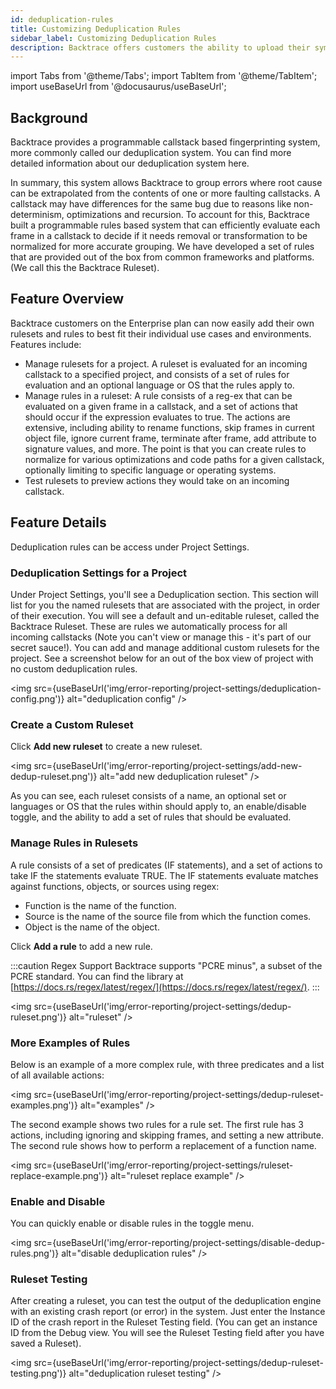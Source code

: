 ```yaml
---
id: deduplication-rules
title: Customizing Deduplication Rules
sidebar_label: Customizing Deduplication Rules
description: Backtrace offers customers the ability to upload their symbols directly to our systems, or to retrieve symbols from your managed private symbol server on demand.
---
```


import Tabs from '@theme/Tabs';
import TabItem from '@theme/TabItem';
import useBaseUrl from '@docusaurus/useBaseUrl';

## Background

Backtrace provides a programmable callstack based fingerprinting system, more commonly called our deduplication system. You can find more detailed information about our deduplication system here.

In summary, this system allows Backtrace to group errors where root cause can be extrapolated from the contents of one or more faulting callstacks. A callstack may have differences for the same bug due to reasons like non-determinism, optimizations and recursion. To account for this, Backtrace built a programmable rules based system that can efficiently evaluate each frame in a callstack to decide if it needs removal or transformation to be normalized for more accurate grouping. We have developed a set of rules that are provided out of the box from common frameworks and platforms. (We call this the Backtrace Ruleset).

## Feature Overview

Backtrace customers on the Enterprise plan can now easily add their own rulesets and rules to best fit their individual use cases and environments. Features include:

- Manage rulesets for a project. A ruleset is evaluated for an incoming callstack to a specified project, and consists of a set of rules for evaluation and an optional language or OS that the rules apply to.
- Manage rules in a ruleset: A rule consists of a reg-ex that can be evaluated on a given frame in a callstack, and a set of actions that should occur if the expression evaluates to true. The actions are extensive, including ability to rename functions, skip frames in current object file, ignore current frame, terminate after frame, add attribute to signature values, and more. The point is that you can create rules to normalize for various optimizations and code paths for a given callstack, optionally limiting to specific language or operating systems.
- Test rulesets to preview actions they would take on an incoming callstack.

## Feature Details

Deduplication rules can be access under Project Settings.

### Deduplication Settings for a Project

Under Project Settings, you'll see a Deduplication section. This section will list for you the named rulesets that are associated with the project, in order of their execution. You will see a default and un-editable ruleset, called the Backtrace Ruleset. These are rules we automatically process for all incoming callstacks (Note you can't view or manage this - it's part of our secret sauce!). You can add and manage additional custom rulesets for the project. See a screenshot below for an out of the box view of project with no custom deduplication rules.

<img src={useBaseUrl('img/error-reporting/project-settings/deduplication-config.png')} alt="deduplication config" />

### Create a Custom Ruleset

Click **Add new ruleset** to create a new ruleset.

<img src={useBaseUrl('img/error-reporting/project-settings/add-new-dedup-ruleset.png')} alt="add new deduplication ruleset" />

As you can see, each ruleset consists of a name, an optional set or languages or OS that the rules within should apply to, an enable/disable toggle, and the ability to add a set of rules that should be evaluated.

### Manage Rules in Rulesets

A rule consists of a set of predicates (IF statements), and a set of actions to take IF the statements evaluate TRUE.
The IF statements evaluate matches against functions, objects, or sources using regex:

- Function is the name of the function.
- Source is the name of the source file from which the function comes.
- Object is the name of the object.

Click **Add a rule** to add a new rule.

:::caution Regex Support
Backtrace supports "PCRE minus", a subset of the PCRE standard.
You can find the library at [https://docs.rs/regex/latest/regex/](https://docs.rs/regex/latest/regex/).
:::

<img src={useBaseUrl('img/error-reporting/project-settings/dedup-ruleset.png')} alt="ruleset" />

### More Examples of Rules

Below is an example of a more complex rule, with three predicates and a list of all available actions:

<img src={useBaseUrl('img/error-reporting/project-settings/dedup-ruleset-examples.png')} alt="examples" />

The second example shows two rules for a rule set. The first rule has 3 actions, including ignoring and skipping frames, and setting a new attribute. The second rule shows how to perform a replacement of a function name.

<img src={useBaseUrl('img/error-reporting/project-settings/ruleset-replace-example.png')} alt="ruleset replace example" />

### Enable and Disable

You can quickly enable or disable rules in the toggle menu.

<img src={useBaseUrl('img/error-reporting/project-settings/disable-dedup-rules.png')} alt="disable deduplication rules" />

### Ruleset Testing

After creating a ruleset, you can test the output of the deduplication engine with an existing crash report (or error) in the system. Just enter the Instance ID of the crash report in the Ruleset Testing field. (You can get an instance ID from the Debug view. You will see the Ruleset Testing field after you have saved a Ruleset).

<img src={useBaseUrl('img/error-reporting/project-settings/dedup-ruleset-testing.png')} alt="deduplication ruleset testing" />
